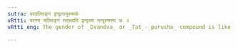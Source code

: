 ```yaml
---
sutra: परवल्लिङ्गं द्वन्द्वतत्पुरुषयोः
vRtti: परस्य यल्लिङ्गं तद्भवति द्वन्द्वस्य तत्पुरुषस्य च ॥
vRtti_eng: The gender of _Dvandva_ or _Tat_-_purusha_ compound is like that of the last word in it.

---
```

